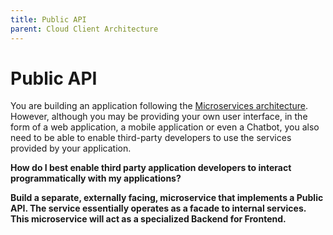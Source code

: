 ```yaml
---
title: Public API
parent: Cloud Client Architecture
---
```

Public API
===

You are building an application following the [Microservices architecture](../Microservices-Architecture.md).  However, although you may be providing your own user interface, in the form of a web application, a mobile application or even a Chatbot, you also need to be able to enable third-party developers to use the services provided by your application.

**How do I best enable third party application developers to interact programmatically with my applications?**



**Build a separate, externally facing, microservice that implements a Public API. The service essentially operates as a facade to internal services.  This microservice will act as a specialized Backend for Frontend.**

